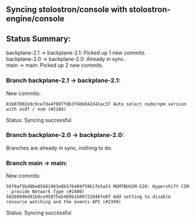 ## Syncing stolostron/console with stolostron-engine/console

## Status Summary:

backplane-2.1 -> backplane-2.1: Picked up 1 new commits.  
backplane-2.0 -> backplane-2.0: Already in sync.  
main -> main: Picked up 2 new commits.  

### Branch backplane-2.1 -> backplane-2.1:

New commits:

```
01b07802e9c9ce7da4f607f8b3f4bb842d41ac37 Auto select node/npm version with asdf / nvm (#2184)
```

Status: Syncing successful

### Branch backplane-2.0 -> backplane-2.0:

Branches are already in sync, nothing to do.

### Branch main -> main:

New commits:

```
56f0af5bd8be85681903e8b576409f5961fe5a53 MGMTBUGSM-528: Hypershift CIM - provide Network Type (#2400)
58260696d91bdce95075eb469b1b09721848fe0f Add setting to disable resource watching and the events API (#2399)
```

Status: Syncing successful
